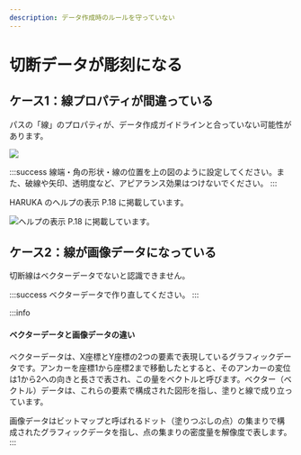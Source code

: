 ```yaml
---
description: データ作成時のルールを守っていない
---
```


# 切断データが彫刻になる

## ケース1：線プロパティが間違っている

パスの「線」のプロパティが、データ作成ガイドラインと合っていない可能性があります。

![](/assets/20191030\_05.png)

:::success
線端・角の形状・線の位置を上の図のように設定してください。また、破線や矢印、透明度など、アピアランス効果はつけないでください。
:::

HARUKA のヘルプの表示 P.18 に掲載しています。

![ヘルプの表示 P.18 に掲載しています。](/assets/20191031\_08.png)

## ケース2：線が画像データになっている

切断線はベクターデータでないと認識できません。

:::success
ベクターデータで作り直してください。
:::

:::info
#### ベクターデータと画像データの違い

ベクターデータは、X座標とY座標の2つの要素で表現しているグラフィックデータです。アンカーを座標1から座標2まで移動したとすると、そのアンカーの変位は1から2への向きと長さで表され、この量をベクトルと呼びます。ベクター（ベクトル）データは、これらの要素で構成された図形を指し、塗りと線で成り立っています。

画像データはビットマップと呼ばれるドット（塗りつぶしの点）の集まりで構成されたグラフィックデータを指し、点の集まりの密度量を解像度で表します。
:::
